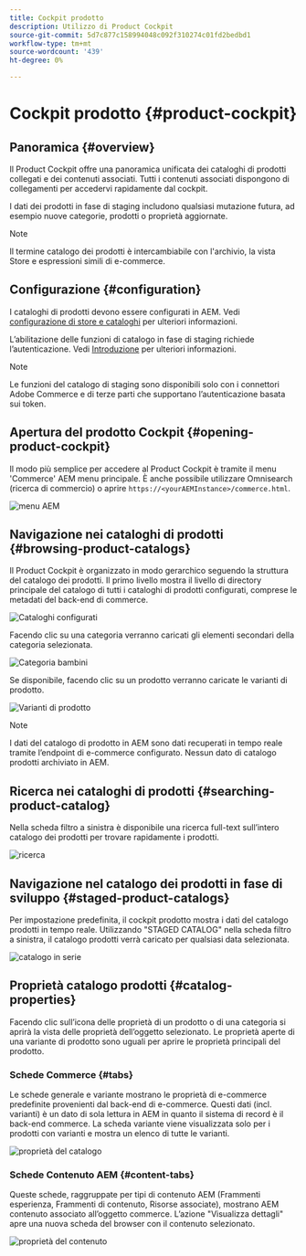 ```yaml
---
title: Cockpit prodotto
description: Utilizzo di Product Cockpit
source-git-commit: 5d7c877c158994048c092f310274c01fd2bedbd1
workflow-type: tm+mt
source-wordcount: '439'
ht-degree: 0%

---
```


# Cockpit prodotto {#product-cockpit}

## Panoramica {#overview}

Il Product Cockpit offre una panoramica unificata dei cataloghi di prodotti collegati e dei contenuti associati. Tutti i contenuti associati dispongono di collegamenti per accedervi rapidamente dal cockpit.

I dati dei prodotti in fase di staging includono qualsiasi mutazione futura, ad esempio nuove categorie, prodotti o proprietà aggiornate.

>[!NOTE]
>
>Il termine catalogo dei prodotti è intercambiabile con l&#39;archivio, la vista Store e espressioni simili di e-commerce.

## Configurazione {#configuration}

I cataloghi di prodotti devono essere configurati in AEM. Vedi [configurazione di store e cataloghi](https://experienceleague.adobe.com/docs/experience-manager-cloud-service/content-and-commerce/storefront/getting-started.html?#catalog) per ulteriori informazioni.

L’abilitazione delle funzioni di catalogo in fase di staging richiede l’autenticazione. Vedi [Introduzione](https://experienceleague.adobe.com/docs/experience-manager-cloud-service/content-and-commerce/storefront/getting-started.html) per ulteriori informazioni.

>[!NOTE]
>
>Le funzioni del catalogo di staging sono disponibili solo con i connettori Adobe Commerce e di terze parti che supportano l’autenticazione basata sui token.

## Apertura del prodotto Cockpit {#opening-product-cockpit}

Il modo più semplice per accedere al Product Cockpit è tramite il menu &#39;Commerce&#39; AEM menu principale. È anche possibile utilizzare Omnisearch (ricerca di commercio) o aprire `https://<yourAEMInstance>/commerce.html`.

![menu AEM](../assets/aem-menu.png)

## Navigazione nei cataloghi di prodotti {#browsing-product-catalogs}

Il Product Cockpit è organizzato in modo gerarchico seguendo la struttura del catalogo dei prodotti. Il primo livello mostra il livello di directory principale del catalogo di tutti i cataloghi di prodotti configurati, comprese le metadati del back-end di commerce.

![Cataloghi configurati](../assets/catalog-overview.png)

Facendo clic su una categoria verranno caricati gli elementi secondari della categoria selezionata.

![Categoria bambini](../assets/catalog-category-children.png)

Se disponibile, facendo clic su un prodotto verranno caricate le varianti di prodotto.

![Varianti di prodotto](../assets/catalog-product-variation.png)

>[!NOTE]
>
>I dati del catalogo di prodotto in AEM sono dati recuperati in tempo reale tramite l’endpoint di e-commerce configurato. Nessun dato di catalogo prodotti archiviato in AEM.

## Ricerca nei cataloghi di prodotti {#searching-product-catalog}

Nella scheda filtro a sinistra è disponibile una ricerca full-text sull’intero catalogo dei prodotti per trovare rapidamente i prodotti.

![ricerca](../assets/search-cockpit.png)

## Navigazione nel catalogo dei prodotti in fase di sviluppo {#staged-product-catalogs}

Per impostazione predefinita, il cockpit prodotto mostra i dati del catalogo prodotti in tempo reale. Utilizzando &quot;STAGED CATALOG&quot; nella scheda filtro a sinistra, il catalogo prodotti verrà caricato per qualsiasi data selezionata.

![catalogo in serie](../assets/staged-cockpit.png)

## Proprietà catalogo prodotti {#catalog-properties}

Facendo clic sull’icona delle proprietà di un prodotto o di una categoria si aprirà la vista delle proprietà dell’oggetto selezionato. Le proprietà aperte di una variante di prodotto sono uguali per aprire le proprietà principali del prodotto.

### Schede Commerce {#tabs}

Le schede generale e variante mostrano le proprietà di e-commerce predefinite provenienti dal back-end di e-commerce. Questi dati (incl. varianti) è un dato di sola lettura in AEM in quanto il sistema di record è il back-end commerce. La scheda variante viene visualizzata solo per i prodotti con varianti e mostra un elenco di tutte le varianti.

![proprietà del catalogo](../assets/catalog-properties.png)

### Schede Contenuto AEM {#content-tabs}

Queste schede, raggruppate per tipi di contenuto AEM (Frammenti esperienza, Frammenti di contenuto, Risorse associate), mostrano AEM contenuto associato all’oggetto commerce. L’azione &quot;Visualizza dettagli&quot; apre una nuova scheda del browser con il contenuto selezionato.

![proprietà del contenuto](../assets/content-properties.png)

